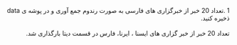 <div dir="rtl">
1 .تعداد 20 خبر از خبرگزاری های فارسی به صورت رندوم جمع آوری و در پوشه ی data ذخیره کنید.
<br/>
<br/> 
تعداد 20 خبر از خبر گزاری های ایسنا ، ایرنا، فارس در قسمت دیتا بارگذاری شد.
</div>

